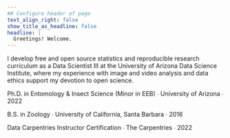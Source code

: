 ```yaml
---
## Configure header of page
text_align_right: false
show_title_as_headline: false
headline: |
  Greetings! Welcome.
---
```


<!-- this is a subheadline -->

I develop free and open source statistics and reproducible research curriculum as a Data Scientist III at the University of Arizona Data Science Institute, where my experience with image and video analysis and data ethics support my devotion to open science. 

<i class="fas fa-graduation-cap pr2"></i>Ph.D. in Entomology & Insect Science (Minor in EEB)  &#8729;
 University of Arizona  &#8729;  2022

<i class="fas fa-graduation-cap pr2"></i>B.S. in Zoology  &#8729;
    University of California, Santa Barbara &#8729;  2016

<i class="fas fa-globe-americas pr2"></i>Data Carpentries Instructor Certification  &#8729;   The Carpentries  &#8729;  2022
